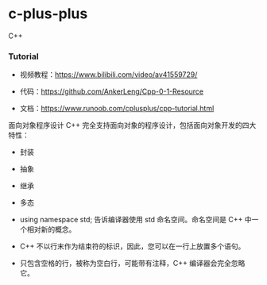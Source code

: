 <!--
 * @Description: 
 * @Author: HCQ
 * @Company(School): UCAS
 * @Date: 2019-12-17 23:38:10
 * @LastEditors: HCQ
 * @LastEditTime: 2020-06-10 09:18:18
 -->
# c-plus-plus
C++

### Tutorial

* 视频教程：https://www.bilibili.com/video/av41559729/
* 代码：https://github.com/AnkerLeng/Cpp-0-1-Resource

* 文档：https://www.runoob.com/cplusplus/cpp-tutorial.html

面向对象程序设计
C++ 完全支持面向对象的程序设计，包括面向对象开发的四大特性：
* 封装
* 抽象
* 继承
* 多态

* using namespace std; 告诉编译器使用 std 命名空间。命名空间是 C++ 中一个相对新的概念。
* C++ 不以行末作为结束符的标识，因此，您可以在一行上放置多个语句。
* 只包含空格的行，被称为空白行，可能带有注释，C++ 编译器会完全忽略它。

